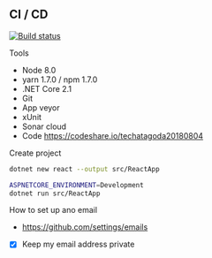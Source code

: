 ## CI / CD

[![Build status](https://ci.appveyor.com/api/projects/status/eed0q7n8ardyq7a9?svg=true)](https://ci.appveyor.com/project/wk-j/agoda-cicd)


Tools

- Node 8.0
- yarn 1.7.0 / npm 1.7.0
- .NET Core 2.1
- Git
- App veyor
- xUnit
- Sonar cloud
- Code https://codeshare.io/techatagoda20180804

Create project

```bash
dotnet new react --output src/ReactApp
```

```bash
ASPNETCORE_ENVIRONMENT=Development
dotnet run src/ReactApp
```

How to set up ano email

- https://github.com/settings/emails
- [x] Keep my email address private